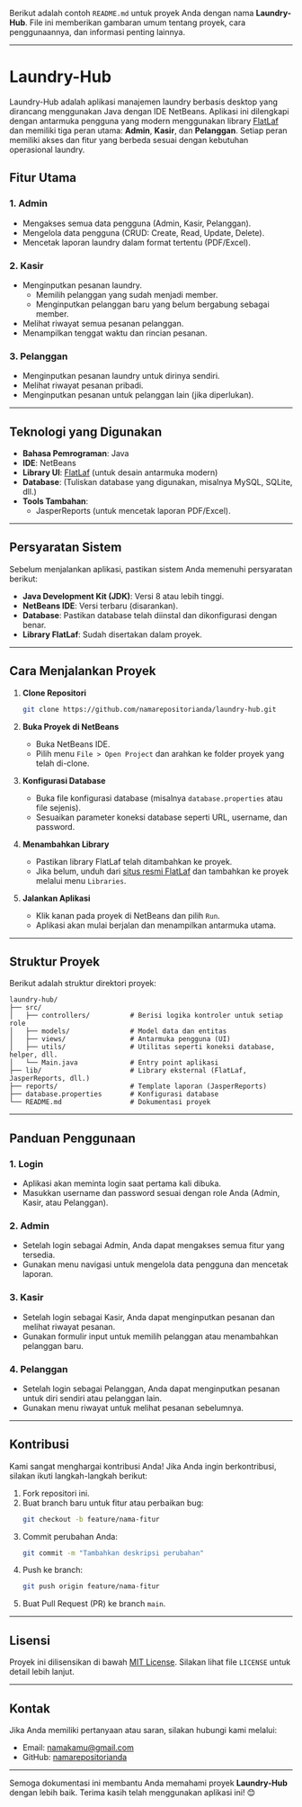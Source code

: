 Berikut adalah contoh `README.md` untuk proyek Anda dengan nama **Laundry-Hub**. File ini memberikan gambaran umum tentang proyek, cara penggunaannya, dan informasi penting lainnya.

---

# Laundry-Hub

Laundry-Hub adalah aplikasi manajemen laundry berbasis desktop yang dirancang menggunakan Java dengan IDE NetBeans. Aplikasi ini dilengkapi dengan antarmuka pengguna yang modern menggunakan library [FlatLaf](https://www.formdev.com/flatlaf/) dan memiliki tiga peran utama: **Admin**, **Kasir**, dan **Pelanggan**. Setiap peran memiliki akses dan fitur yang berbeda sesuai dengan kebutuhan operasional laundry.

## Fitur Utama

### 1. **Admin**
- Mengakses semua data pengguna (Admin, Kasir, Pelanggan).
- Mengelola data pengguna (CRUD: Create, Read, Update, Delete).
- Mencetak laporan laundry dalam format tertentu (PDF/Excel).

### 2. **Kasir**
- Menginputkan pesanan laundry.
  - Memilih pelanggan yang sudah menjadi member.
  - Menginputkan pelanggan baru yang belum bergabung sebagai member.
- Melihat riwayat semua pesanan pelanggan.
- Menampilkan tenggat waktu dan rincian pesanan.

### 3. **Pelanggan**
- Menginputkan pesanan laundry untuk dirinya sendiri.
- Melihat riwayat pesanan pribadi.
- Menginputkan pesanan untuk pelanggan lain (jika diperlukan).

---

## Teknologi yang Digunakan

- **Bahasa Pemrograman**: Java
- **IDE**: NetBeans
- **Library UI**: [FlatLaf](https://www.formdev.com/flatlaf/) (untuk desain antarmuka modern)
- **Database**: (Tuliskan database yang digunakan, misalnya MySQL, SQLite, dll.)
- **Tools Tambahan**:
  - JasperReports (untuk mencetak laporan PDF/Excel).

---

## Persyaratan Sistem

Sebelum menjalankan aplikasi, pastikan sistem Anda memenuhi persyaratan berikut:

- **Java Development Kit (JDK)**: Versi 8 atau lebih tinggi.
- **NetBeans IDE**: Versi terbaru (disarankan).
- **Database**: Pastikan database telah diinstal dan dikonfigurasi dengan benar.
- **Library FlatLaf**: Sudah disertakan dalam proyek.

---

## Cara Menjalankan Proyek

1. **Clone Repositori**
   ```bash
   git clone https://github.com/namarepositorianda/laundry-hub.git
   ```

2. **Buka Proyek di NetBeans**
   - Buka NetBeans IDE.
   - Pilih menu `File > Open Project` dan arahkan ke folder proyek yang telah di-clone.

3. **Konfigurasi Database**
   - Buka file konfigurasi database (misalnya `database.properties` atau file sejenis).
   - Sesuaikan parameter koneksi database seperti URL, username, dan password.

4. **Menambahkan Library**
   - Pastikan library FlatLaf telah ditambahkan ke proyek.
   - Jika belum, unduh dari [situs resmi FlatLaf](https://www.formdev.com/flatlaf/) dan tambahkan ke proyek melalui menu `Libraries`.

5. **Jalankan Aplikasi**
   - Klik kanan pada proyek di NetBeans dan pilih `Run`.
   - Aplikasi akan mulai berjalan dan menampilkan antarmuka utama.

---

## Struktur Proyek

Berikut adalah struktur direktori proyek:

```
laundry-hub/
├── src/
│   ├── controllers/          # Berisi logika kontroler untuk setiap role
│   ├── models/               # Model data dan entitas
│   ├── views/                # Antarmuka pengguna (UI)
│   ├── utils/                # Utilitas seperti koneksi database, helper, dll.
│   └── Main.java             # Entry point aplikasi
├── lib/                      # Library eksternal (FlatLaf, JasperReports, dll.)
├── reports/                  # Template laporan (JasperReports)
├── database.properties       # Konfigurasi database
└── README.md                 # Dokumentasi proyek
```

---

## Panduan Penggunaan

### 1. Login
- Aplikasi akan meminta login saat pertama kali dibuka.
- Masukkan username dan password sesuai dengan role Anda (Admin, Kasir, atau Pelanggan).

### 2. Admin
- Setelah login sebagai Admin, Anda dapat mengakses semua fitur yang tersedia.
- Gunakan menu navigasi untuk mengelola data pengguna dan mencetak laporan.

### 3. Kasir
- Setelah login sebagai Kasir, Anda dapat menginputkan pesanan dan melihat riwayat pesanan.
- Gunakan formulir input untuk memilih pelanggan atau menambahkan pelanggan baru.

### 4. Pelanggan
- Setelah login sebagai Pelanggan, Anda dapat menginputkan pesanan untuk diri sendiri atau pelanggan lain.
- Gunakan menu riwayat untuk melihat pesanan sebelumnya.

---

## Kontribusi

Kami sangat menghargai kontribusi Anda! Jika Anda ingin berkontribusi, silakan ikuti langkah-langkah berikut:

1. Fork repositori ini.
2. Buat branch baru untuk fitur atau perbaikan bug:
   ```bash
   git checkout -b feature/nama-fitur
   ```
3. Commit perubahan Anda:
   ```bash
   git commit -m "Tambahkan deskripsi perubahan"
   ```
4. Push ke branch:
   ```bash
   git push origin feature/nama-fitur
   ```
5. Buat Pull Request (PR) ke branch `main`.

---

## Lisensi

Proyek ini dilisensikan di bawah [MIT License](LICENSE). Silakan lihat file `LICENSE` untuk detail lebih lanjut.

---

## Kontak

Jika Anda memiliki pertanyaan atau saran, silakan hubungi kami melalui:

- Email: namakamu@gmail.com
- GitHub: [namarepositorianda](https://github.com/namarepositorianda)

---

Semoga dokumentasi ini membantu Anda memahami proyek **Laundry-Hub** dengan lebih baik. Terima kasih telah menggunakan aplikasi ini! 😊
